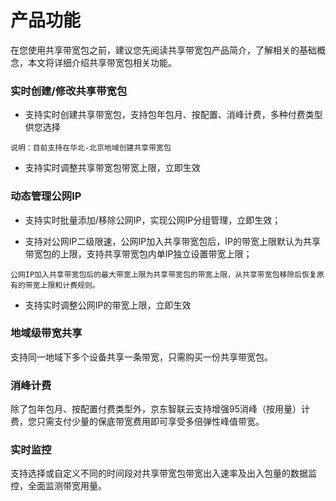 # 产品功能

在您使用共享带宽包之前，建议您先阅读共享带宽包产品简介，了解相关的基础概念，本文将详细介绍共享带宽包相关功能。


### 实时创建/修改共享带宽包

- 支持实时创建共享带宽包，支持包年包月、按配置、消峰计费，多种付费类型供您选择
```
说明：目前支持在华北-北京地域创建共享带宽包
```
- 支持实时调整共享带宽包带宽上限，立即生效


### 动态管理公网IP

- 支持实时批量添加/移除公网IP，实现公网IP分组管理，立即生效；

- 支持对公网IP二级限速，公网IP加入共享带宽包后，IP的带宽上限默认为共享带宽包的上限，支持共享带宽包内单IP独立设置带宽上限；

```
公网IP加入共享带宽包后的最大带宽上限为共享带宽包的带宽上限，从共享带宽包移除后恢复原有的带宽上限和计费规则。
```
- 支持实时调整公网IP的带宽上限，立即生效


### 地域级带宽共享

支持同一地域下多个设备共享一条带宽，只需购买一份共享带宽包。

### 消峰计费

除了包年包月、按配置付费类型外，京东智联云支持增强95消峰（按用量）计费，您只需支付少量的保底带宽费用即可享受多倍弹性峰值带宽。

### 实时监控

支持选择或自定义不同的时间段对共享带宽包带宽出入速率及出入包量的数据监控，全面监测带宽用量。
